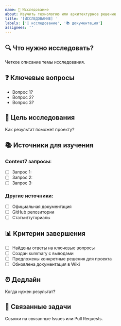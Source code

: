 ```yaml
---
name: 🤔 Исследование
about: Изучить технологию или архитектурное решение
title: '[ИССЛЕДОВАНИЕ] '
labels: ['🔵 исследование', '📚 документация']
assignees: ''
---
```


## 🔍 Что нужно исследовать?
Четкое описание темы исследования.

## ❓ Ключевые вопросы
- Вопрос 1?
- Вопрос 2?
- Вопрос 3?

## 🎯 Цель исследования
Как результат поможет проекту?

## 📚 Источники для изучения
### Context7 запросы:
- [ ] Запрос 1: 
- [ ] Запрос 2:
- [ ] Запрос 3:

### Другие источники:
- [ ] Официальная документация
- [ ] GitHub репозитории
- [ ] Статьи/туториалы

## 📊 Критерии завершения
- [ ] Найдены ответы на ключевые вопросы
- [ ] Создан summary с выводами
- [ ] Предложены конкретные решения для проекта
- [ ] Обновлена документация в Wiki

## ⏰ Дедлайн
Когда нужен результат?

## 🔗 Связанные задачи
Ссылки на связанные Issues или Pull Requests. 